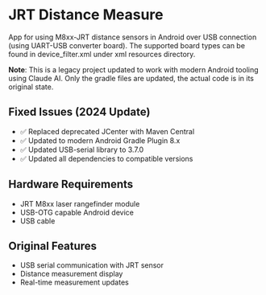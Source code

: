 # JRT Distance Measure

App for using M8xx-JRT distance sensors in Android over USB connection (using UART-USB converter board). The supported board types can be found in device_filter.xml under xml resources directory.


**Note**: This is a legacy project updated to work with modern Android tooling using Claude AI. 
Only the gradle files are updated, the actual code is in its original state.

## Fixed Issues (2024 Update)
- ✅ Replaced deprecated JCenter with Maven Central
- ✅ Updated to modern Android Gradle Plugin 8.x
- ✅ Updated USB-serial library to 3.7.0
- ✅ Updated all dependencies to compatible versions

## Hardware Requirements
- JRT M8xx laser rangefinder module
- USB-OTG capable Android device
- USB cable

## Original Features
- USB serial communication with JRT sensor
- Distance measurement display
- Real-time measurement updates